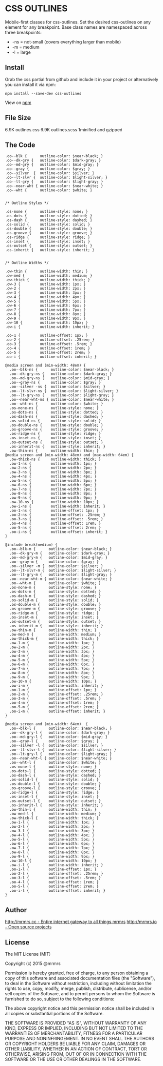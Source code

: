 # CSS OUTLINES

  Mobile-first classes for css-outlines.
  Set the desired css-outlines on any element for any breakpoint.
  Base class names are namespaced across three breakpoints:

*  -ns = not-small (covers everything larger than mobile)
*  -m  = medium
*  -l  = large

## Install
Grab the css partial from github and include it in your project or alternatively
you can install it via npm:
```
npm install --save-dev css-outlines
```
View on [npm](https://www.npmjs.org/package/css-outlines)


## File Size

6.9K outlines.css
6.9K outlines.scss
1minified and gzipped

## The Code
```
.oo--blk {      outline-color: $near-black; }
.oo--dk-gry {   outline-color: $dark-gray; }
.oo--md-gry {   outline-color: $mid-gray; }
.oo--gray {     outline-color: $gray; }
.oo--silver  {  outline-color: $silver; }
.oo--lt-slvr {  outline-color: $light-silver; }
.oo--lt-gry {   outline-color: $light-gray; }
.oo--near-wht { outline-color: $near-white; }
.oo--wht {      outline-color: $white; }


/* Outline Styles */

.os-none {      outline-style: none; }
.os-dots {      outline-style: dotted; }
.os-dash {      outline-style: dashed; }
.os-solid {     outline-style: solid; }
.os-double {    outline-style: double; }
.os-groove {    outline-style: groove; }
.os-ridge {     outline-style: ridge; }
.os-inset {     outline-style: inset; }
.os-outset {    outline-style: outset; }
.os-inherit {   outline-style: inherit; }


/* Outline Widths */

.ow-thin {      outline-width: thin; }
.ow-med {       outline-width: medium; }
.ow-thick {     outline-width: thick; }
.ow-3 {         outline-width: 1px; }
.ow-2 {         outline-width: 2px; }
.ow-3 {         outline-width: 3px; }
.ow-4 {         outline-width: 4px; }
.ow-5 {         outline-width: 5px; }
.ow-6 {         outline-width: 6px; }
.ow-7 {         outline-width: 7px; }
.ow-8 {         outline-width: 8px; }
.ow-9 {         outline-width: 9px; }
.ow-10 {        outline-width: 10px; }
.ow-i {         outline-width: inherit; }

.oo-1 {         outline-offset: 1px; }
.oo-2 {         outline-offset: .25rem; }
.oo-3 {         outline-offset: .5rem; }
.oo-4 {         outline-offset: 1rem; }
.oo-5 {         outline-offset: 2rem; }
.oo-i {         outline-offset: inherit; }

@media screen and (min-width: 48em) {
  .oo--blk-ns {      outline-color: $near-black; }
  .oo--dk-gry-ns {   outline-color: $dark-gray; }
  .oo--md-gry-ns {   outline-color: $mid-gray; }
  .oo--gray-ns {     outline-color: $gray; }
  .oo--silver -ns {  outline-color: $silver; }
  .oo--lt-slvr-ns {  outline-color: $light-silver; }
  .oo--lt-gry-ns {   outline-color: $light-gray; }
  .oo--near-wht-ns { outline-color: $near-white; }
  .oo--wht-ns {      outline-color: $white; }
  .os-none-ns {      outline-style: none; }
  .os-dots-ns {      outline-style: dotted; }
  .os-dash-ns {      outline-style: dashed; }
  .os-solid-ns {     outline-style: solid; }
  .os-double-ns {    outline-style: double; }
  .os-groove-ns {    outline-style: groove; }
  .os-ridge-ns {     outline-style: ridge; }
  .os-inset-ns {     outline-style: inset; }
  .os-outset-ns {    outline-style: outset; }
  .os-inherit-ns {   outline-style: inherit; }
  .ow-thin-ns {      outline-width: thin; }
@media screen and (min-width: 48em) and (max-width: 64em) {
  .ow-thick-ns {     outline-width: thick; }
  .ow-1-ns {         outline-width: 1px; }
  .ow-2-ns {         outline-width: 2px; }
  .ow-3-ns {         outline-width: 3px; }
  .ow-4-ns {         outline-width: 4px; }
  .ow-5-ns {         outline-width: 5px; }
  .ow-6-ns {         outline-width: 6px; }
  .ow-7-ns {         outline-width: 7px; }
  .ow-8-ns {         outline-width: 8px; }
  .ow-9-ns {         outline-width: 9px; }
  .ow-10-ns {        outline-width: 10px; }
  .ow-i-ns {         outline-width: inherit; }
  .oo-1-ns {         outline-offset: 1px; }
  .oo-2-ns {         outline-offset: .25rem; }
  .oo-3-ns {         outline-offset: .5rem; }
  .oo-4-ns {         outline-offset: 1rem; }
  .oo-5-ns {         outline-offset: 2rem; }
  .oo-i-ns {         outline-offset: inherit; }
}

@include break(medium) {
  .oo--blk-m {      outline-color: $near-black; }
  .oo--dk-gry-m {   outline-color: $dark-gray; }
  .oo--md-gry-m {   outline-color: $mid-gray; }
  .oo--gray-m {     outline-color: $gray; }
  .oo--silver -m {  outline-color: $silver; }
  .oo--lt-slvr-m {  outline-color: $light-silver; }
  .oo--lt-gry-m {   outline-color: $light-gray; }
  .oo--near-wht-m { outline-color: $near-white; }
  .oo--wht-m {      outline-color: $white; }
  .os-none-m {      outline-style: none; }
  .os-dots-m {      outline-style: dotted; }
  .os-dash-m {      outline-style: dashed; }
  .os-solid-m {     outline-style: solid; }
  .os-double-m {    outline-style: double; }
  .os-groove-m {    outline-style: groove; }
  .os-ridge-m {     outline-style: ridge; }
  .os-inset-m {     outline-style: inset; }
  .os-outset-m {    outline-style: outset; }
  .os-inherit-m {   outline-style: inherit; }
  .ow-thin-m {      outline-width: thin; }
  .ow-med-m {       outline-width: medium; }
  .ow-thick-m {     outline-width: thick; }
  .ow-1-m {         outline-width: 1px; }
  .ow-2-m {         outline-width: 2px; }
  .ow-3-m {         outline-width: 3px; }
  .ow-4-m {         outline-width: 4px; }
  .ow-5-m {         outline-width: 5px; }
  .ow-6-m {         outline-width: 6px; }
  .ow-7-m {         outline-width: 7px; }
  .ow-8-m {         outline-width: 8px; }
  .ow-9-m {         outline-width: 9px; }
  .ow-10-m {        outline-width: 10px; }
  .ow-i-m {         outline-width: inherit; }
  .oo-1-m {         outline-offset: 1px; }
  .oo-2-m {         outline-offset: .25rem; }
  .oo-3-m {         outline-offset: .5rem; }
  .oo-4-m {         outline-offset: 1rem; }
  .oo-5-m {         outline-offset: 2rem; }
  .oo-i-m {         outline-offset: inherit; }
}

@media screen and (min-width: 64em)  {
  .oo--blk-l {      outline-color: $near-black; }
  .oo--dk-gry-l {   outline-color: $dark-gray; }
  .oo--md-gry-l {   outline-color: $mid-gray; }
  .oo--gray-l {     outline-color: $gray; }
  .oo--silver -l {  outline-color: $silver; }
  .oo--lt-slvr-l {  outline-color: $light-silver; }
  .oo--lt-gry-l {   outline-color: $light-gray; }
  .oo--near-wht-l { outline-color: $near-white; }
  .oo--wht-l {      outline-color: $white; }
  .os-none-l {      outline-style: none; }
  .os-dots-l {      outline-style: dotted; }
  .os-dash-l {      outline-style: dashed; }
  .os-solid-l {     outline-style: solid; }
  .os-double-l {    outline-style: double; }
  .os-groove-l {    outline-style: groove; }
  .os-ridge-l {     outline-style: ridge; }
  .os-inset-l {     outline-style: inset; }
  .os-outset-l {    outline-style: outset; }
  .os-inherit-l {   outline-style: inherit; }
  .ow-thin-l {      outline-width: thin; }
  .ow-med-l {       outline-width: medium; }
  .ow-thick-l {     outline-width: thick; }
  .ow-1-l {         outline-width: 1px; }
  .ow-2-l {         outline-width: 2px; }
  .ow-3-l {         outline-width: 3px; }
  .ow-4-l {         outline-width: 4px; }
  .ow-5-l {         outline-width: 5px; }
  .ow-6-l {         outline-width: 6px; }
  .ow-7-l {         outline-width: 7px; }
  .ow-8-l {         outline-width: 8px; }
  .ow-9-l {         outline-width: 9px; }
  .ow-10-l {        outline-width: 10px; }
  .ow-i-l {         outline-width: inherit; }
  .oo-1-l {         outline-offset: 1px; }
  .oo-2-l {         outline-offset: .25rem; }
  .oo-3-l {         outline-offset: .5rem; }
  .oo-4-l {         outline-offset: 1rem; }
  .oo-5-l {         outline-offset: 2rem; }
  .oo-i-l {         outline-offset: inherit; }
}
```

## Author

[http://mrmrs.cc - Entire internet gateway to all things mrmrs](http://mrmrs.cc)
[http://mrmrs.io - Open source projects](http://mrmrs.io)

## License

The MIT License (MIT)

Copyright (c) 2015 @mrmrs

Permission is hereby granted, free of charge, to any person obtaining a copy
of this software and associated documentation files (the "Software"), to deal
in the Software without restriction, including without limitation the rights
to use, copy, modify, merge, publish, distribute, sublicense, and/or sell
copies of the Software, and to permit persons to whom the Software is
furnished to do so, subject to the following conditions:

The above copyright notice and this permission notice shall be included in
all copies or substantial portions of the Software.

THE SOFTWARE IS PROVIDED "AS IS", WITHOUT WARRANTY OF ANY KIND, EXPRESS OR
IMPLIED, INCLUDING BUT NOT LIMITED TO THE WARRANTIES OF MERCHANTABILITY,
FITNESS FOR A PARTICULAR PURPOSE AND NONINFRINGEMENT. IN NO EVENT SHALL THE
AUTHORS OR COPYRIGHT HOLDERS BE LIABLE FOR ANY CLAIM, DAMAGES OR OTHER
LIABILITY, WHETHER IN AN ACTION OF CONTRACT, TORT OR OTHERWISE, ARISING FROM,
OUT OF OR IN CONNECTION WITH THE SOFTWARE OR THE USE OR OTHER DEALINGS IN
THE SOFTWARE.


